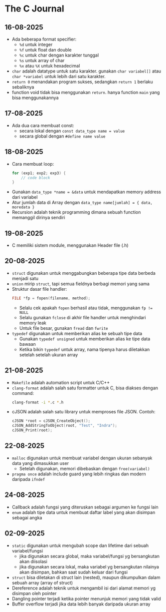 # The C Journal

## 16-08-2025
- Ada beberapa format specifier:
    - `%d` untuk integer
    - `%f` untuk float dan double
    - `%c` untuk char dengan karakter tunggal
    - `%s` untuk array of char
    - `%x` atau `%X` untuk hexadecimal
- `char` adalah datatype untuk satu karakter. gunakan `char variabel[]` atau `char *variabel` untuk lebih dari satu karakter.
- `return 0` menandakan program sukses, sedangkan `return 1` berlaku sebaliknya
- function void tidak bisa menggunakan `return`. hanya function `main` yang bisa menggunakannya

## 17-08-2025
- Ada dua cara membuat const:
    - secara lokal dengan ```const data_type name = value```
    - secara global dengan ```#define name value```

## 18-08-2025
- Cara membuat loop:
    ```c 
    for (exp1; exp2; exp3) {
        // code block
    }
    ```
- Gunakan `data_type *name = &data` untuk mendapatkan memory address dari variabel 
- Atur jumlah data di Array dengan `data_type name[jumlah] = { data, moredata }`
- Recursion adalah teknik programming dimana sebuah function memanggil dirinya sendiri

## 19-08-2025
- C memiliki sistem module, menggunakan Header file (.h)

## 20-08-2025
- `struct` digunakan untuk menggabungkan beberapa tipe data berbeda menjadi satu
- `union` mirip `struct`, tapi semua fieldnya berbagi memori yang sama
- Struktur dasar file handler:
    ```c 
    FILE *fp = fopen(filename, method);
    ```
    - Selalu cek apakah `fopen` berhasil atau tidak, menggunakan `fp != NULL`
    - Selalu gunakan `fclose` di akhir file handler untuk menghindari memory leak
    - Untuk file besar, gunakan `fread` dan `fwrite`
- `typedef` digunakan untuk memberikan alias ke sebuah tipe data
    - Gunakan `typedef unsigned` untuk memberikan alias ke tipe data bawaan
    - Ketika bikin `typedef` untuk array, nama tipenya harus diletakkan setelah setelah ukuran array

## 21-08-2025
- `Makefile` adalah automation script untuk C/C++
- `clang-format` adalah salah satu formatter untuk C, bisa diakses dengan command:
    ```bash
    clang-format -i *.c *.h
    ```
- cJSON adalah salah satu library untuk memproses file JSON. Contoh:
    ```c 
    cJSON *root = cJSON_CreateObject();
    cJSON_AddStringToObject(root, "Test", "Indra");
    cJSON_Print(root);
    ```

## 22-08-2025
- `malloc` digunakan untuk membuat variabel dengan ukuran sebanyak data yang dimasukkan user
    - Setelah digunakan, memori dibebaskan dengan `free(variabel)`
- `pragma once` adalah include guard yang lebih ringkas dan modern daripada `ifndef`

## 24-08-2025
- Callback adalah fungsi yang diteruskan sebagai argumen ke fungsi lain
- `enum` adalah tipe data untuk membuat daftar label yang akan disimpan sebagai angka
## 02-09-2025
- `static` digunakan untuk mengubah scope dan lifetime dari sebuah variabel/fungsi
    - jika digunakan secara global, maka variabel/fungsi yg bersangkutan akan diisolasi
    - jika digunakan secara lokal, maka variabel yg bersangkutan nilainya akan disimpan, bahkan saat sudah keluar dari fungsi
- `struct` bisa diletakan di struct lain (nested), maupun dikumpulkan dalam sebuah array (array of struct)
- Dereference adalah teknik untuk mengambil isi dari alamat memori yg disimpan oleh pointer
- Dangling pointer terjadi ketika pointer menunjuk memori yang tidak valid
- Buffer overflow terjadi jika data lebih banyak daripada ukuran array 
